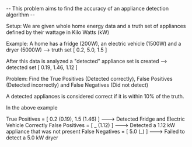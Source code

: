 -- This problem aims to find the accuracy of an appliance detection algorithm --

Setup:
We are given whole home energy data and a truth set of appliances defined by their wattage in Kilo Watts (kW)

Example:
A home has a fridge (200W), an electric vehicle (1500W) and a dryer (5000W) --> truth set  [ 0.2, 5.0, 1.5 ]

After this data is analyzed a "detected" appliance set is created --> detected set [ 0.19, 1.46, 1.12 ]

Problem:
Find the True Positives (Detected correctly), False Positives (Detected incorrectly) and
False Negatives (Did not detect)

A detected appliances is considered correct if it is within 10% of the truth.

In the above example 

True Positives = [ 0.2 (0.19), 1.5 (1.46) ]   ---> Detected Fridge and Electric Vehicle Correctly
False Positives = [  _ (1.12) ]               ---> Detected a 1.12 kW appliance that was not present
False Negatives = [ 5.0 (_) ]                 ---> Failed to detect a 5.0 kW dryer
